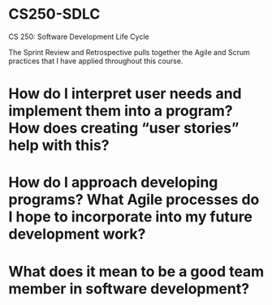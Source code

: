 # CS250-SDLC
CS 250: Software Development Life Cycle

The Sprint Review and Retrospective pulls together the Agile and Scrum practices that I have applied throughout this course.

# How do I interpret user needs and implement them into a program? How does creating “user stories” help with this?


# How do I approach developing programs? What Agile processes do I hope to incorporate into my future development work?


# What does it mean to be a good team member in software development?

